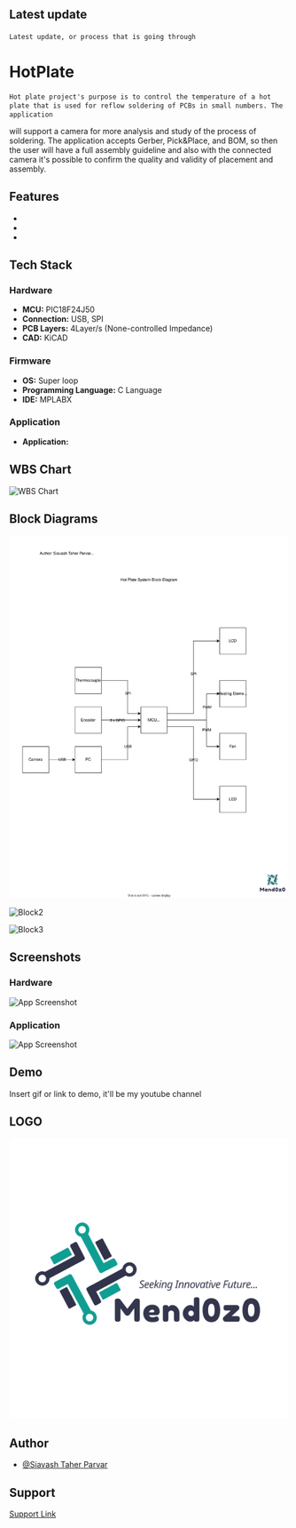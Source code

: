 
## Latest update


``
Latest update, or process that is going through
``


# HotPlate

	Hot plate project's purpose is to control the temperature of a hot plate that is used for reflow soldering of PCBs in small numbers. The application
will support a camera for more analysis and study of the process of soldering. The application accepts Gerber, Pick&Place, and BOM, so then the 
user will have a full assembly guideline and also with the connected camera it's possible to confirm the quality and validity of placement and assembly.


## Features

- 
- 
- 


## Tech Stack

### Hardware

- **MCU:** PIC18F24J50
- **Connection:** USB, SPI
- **PCB Layers:** 4Layer/s (None-controlled Impedance)
- **CAD:** KiCAD

### Firmware

- **OS:** Super loop
- **Programming Language:** C Language
- **IDE:** MPLABX

### Application

- **Application:**







## WBS Chart

![WBS Chart](https://github.com/mend0z0/)


## Block Diagrams

![Block1](https://github.com/mend0z0/HotPlate/blob/main/Document/Block%20Diagrams/HotPlate-System%20BlockDiagram.drawio.svg)

![Block2](https://github.com/mend0z0/OfficeDisplay/tree/main/Document)

![Block3](https://github.com/mend0z0/OfficeDisplay/tree/main/Document)


## Screenshots

### Hardware
![App Screenshot](https://github.com/mend0z0/OfficeDisplay/blob/main/Document/Screenshots/E-paper%20driver%20with%20PIC16F%20-%20Failed%20(20231010))

### Application
![App Screenshot](https://github.com/mend0z0/OfficeDisplay/blob/main/Document/Screenshots/E-paper%20driver%20with%20PIC16F%20-%20Failed%20(20231010))



## Demo

Insert gif or link to demo, it'll be my youtube channel

## LOGO

![Logo](https://github.com/mend0z0/HotPlate/blob/main/LOGO.png)


## Author

- [@Siavash Taher Parvar](https://www.linkedin.com/in/mend0z0)


## Support

[Support Link](https://github.com/sponsors/mend0z0)